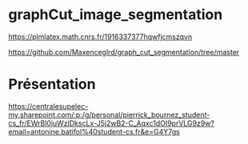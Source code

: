 # graphCut_image_segmentation

https://plmlatex.math.cnrs.fr/1916337377hqwfjcmszqvn

https://github.com/Maxenceglrd/graph_cut_segmentation/tree/master

# Présentation 
https://centralesupelec-my.sharepoint.com/:p:/g/personal/pierrick_bournez_student-cs_fr/EWrBl0juWzlDkscLx-J5j2wB2-C_Aqxc1dOI9prVLG9z9w?email=antonine.batifol%40student-cs.fr&e=G4Y7gs